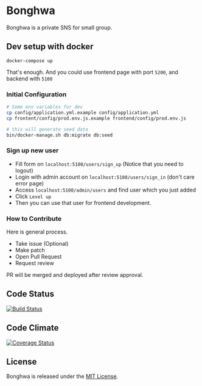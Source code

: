 # Bonghwa

Bonghwa is a private SNS for small group.

## Dev setup with docker

```
docker-compose up
```

That's enough. And you could use frontend page with port `5200`, and backend with `5100`

### Initial Configuration

```bash
# Some env variables for dev
cp config/application.yml.example config/application.yml
cp frontent/config/prod.env.js.example frontend/config/prod.env.js

# this will generate seed data
bin/docker-manage.sh db:migrate db:seed
```

### Sign up new user

- Fill form on `localhost:5100/users/sign_up` (Notice that you need to logout)
- Login with admin account on `localhost:5100/users/sign_in` (don't care error page)
- Access `localhost:5100/admin/users` and find user which you just added
- Click `Level up`
- Then you can use that user for frontend development.

### How to Contribute

Here is general process.

- Take issue (Optional)
- Make patch
- Open Pull Request
- Request review

PR will be merged and deployed after review approval.

## Code Status

[![Build Status](https://travis-ci.org/riseshia/Bonghwa.svg?branch=master)](https://travis-ci.org/riseshia/Bonghwa)

## Code Climate

[![Coverage Status](https://coveralls.io/repos/github/riseshia/Bonghwa/badge.svg?branch=master)](https://coveralls.io/github/riseshia/Bonghwa?branch=master)

## License
Bonghwa is released under the [MIT License](http://www.opensource.org/licenses/MIT).

